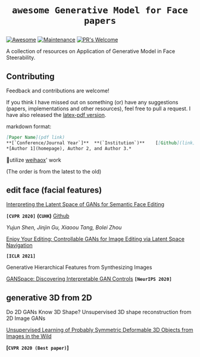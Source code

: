 # <p align=center>`awesome Generative Model for Face papers`</p>

[![Awesome](https://cdn.rawgit.com/sindresorhus/awesome/d7305f38d29fed78fa85652e3a63e154dd8e8829/media/badge.svg)](https://github.com/sindresorhus/awesome)
[![Maintenance](https://img.shields.io/badge/Maintained%3F-yes-green.svg)](https://GitHub.com/Naereen/StrapDown.js/graphs/commit-activity)
[![PR's Welcome](https://img.shields.io/badge/PRs-welcome-brightgreen.svg?style=flat)](http://makeapullrequest.com) 

A collection of resources on Application of Generative Model in Face Steerability.



## Contributing

Feedback and contributions are welcome!

If you think I have missed out on something (or) have any suggestions (papers, implementations and other resources), feel free to pull a request. I have also released the [latex-pdf version](). 

markdown format:

``` markdown
[Paper Name](pdf link)
**[`Conference/Journal Year`]**	 **(`Institution`)**	[[Github](link)]	[[Project](link)]
*[Author 1](homepage), Author 2, and Author 3.*
```

🙏utilize [weihaox](https://github.com/weihaox)' work



(The order is from the latest to the old)

## edit face (facial features)

[Interpreting the Latent Space of GANs for Semantic Face Editing](https://arxiv.org/abs/1907.10786)

**`[CVPR 2020]`**	**(`CUHK`)**	[Github](https://github.com/genforce/interfacegan)

*Yujun Shen, Jinjin Gu, Xiaoou Tang, Bolei Zhou*

[Enjoy Your Editing: Controllable GANs for Image Editing via Latent Space Navigation](https://arxiv.org/abs/2102.01187)



**`[ICLR 2021]`**

Generative Hierarchical Features from Synthesizing Images






[GANSpace: Discovering Interpretable GAN Controls](https://arxiv.org/abs/2004.02546)
**`[NeurIPS 2020]`**

## generative 3D from 2D 

Do 2D GANs Know 3D Shape? Unsupervised 3D shape reconstruction from 2D Image GANs



[Unsupervised Learning of Probably Symmetric Deformable 3D Objects from Images in the Wild](https://arxiv.org/pdf/1911.11130.pdf)

**[`CVPR 2020 (Best paper)`]**